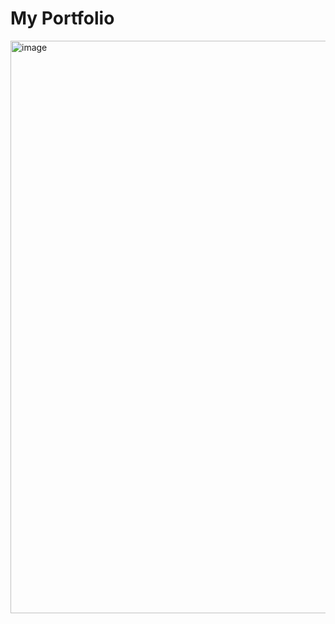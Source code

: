 # My Portfolio
<img width="1896" height="916" alt="image" src="https://github.com/user-attachments/assets/3a55b565-d03d-4c99-8e81-f994a1a03c82" />
